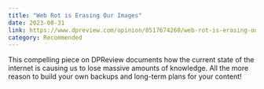 ```yaml
---
title: "Web Rot is Erasing Our Images"
date: 2023-08-31
link: https://www.dpreview.com/opinion/0517674260/web-rot-is-erasing-our-images-and-videos
category: Recommended
---
```

This compelling piece on DPReview documents how the current state of the internet is causing us to lose massive amounts of knowledge. All the more reason to build your own backups and long-term plans for your content!